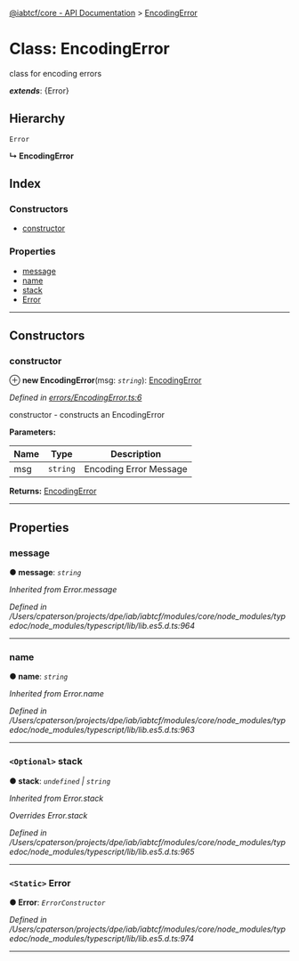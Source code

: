 [@iabtcf/core - API Documentation](../README.md) > [EncodingError](../classes/encodingerror.md)

# Class: EncodingError

class for encoding errors

*__extends__*: {Error}

## Hierarchy

 `Error`

**↳ EncodingError**

## Index

### Constructors

* [constructor](encodingerror.md#constructor)

### Properties

* [message](encodingerror.md#message)
* [name](encodingerror.md#name)
* [stack](encodingerror.md#stack)
* [Error](encodingerror.md#error)

---

## Constructors

<a id="constructor"></a>

###  constructor

⊕ **new EncodingError**(msg: *`string`*): [EncodingError](encodingerror.md)

*Defined in [errors/EncodingError.ts:6](https://github.com/chrispaterson/iabtcf-es/blob/4f7901f/modules/core/src/errors/EncodingError.ts#L6)*

constructor - constructs an EncodingError

**Parameters:**

| Name | Type | Description |
| ------ | ------ | ------ |
| msg | `string` |  Encoding Error Message |

**Returns:** [EncodingError](encodingerror.md)

___

## Properties

<a id="message"></a>

###  message

**● message**: *`string`*

*Inherited from Error.message*

*Defined in /Users/cpaterson/projects/dpe/iab/iabtcf/modules/core/node_modules/typedoc/node_modules/typescript/lib/lib.es5.d.ts:964*

___
<a id="name"></a>

###  name

**● name**: *`string`*

*Inherited from Error.name*

*Defined in /Users/cpaterson/projects/dpe/iab/iabtcf/modules/core/node_modules/typedoc/node_modules/typescript/lib/lib.es5.d.ts:963*

___
<a id="stack"></a>

### `<Optional>` stack

**● stack**: *`undefined` \| `string`*

*Inherited from Error.stack*

*Overrides Error.stack*

*Defined in /Users/cpaterson/projects/dpe/iab/iabtcf/modules/core/node_modules/typedoc/node_modules/typescript/lib/lib.es5.d.ts:965*

___
<a id="error"></a>

### `<Static>` Error

**● Error**: *`ErrorConstructor`*

*Defined in /Users/cpaterson/projects/dpe/iab/iabtcf/modules/core/node_modules/typedoc/node_modules/typescript/lib/lib.es5.d.ts:974*

___

